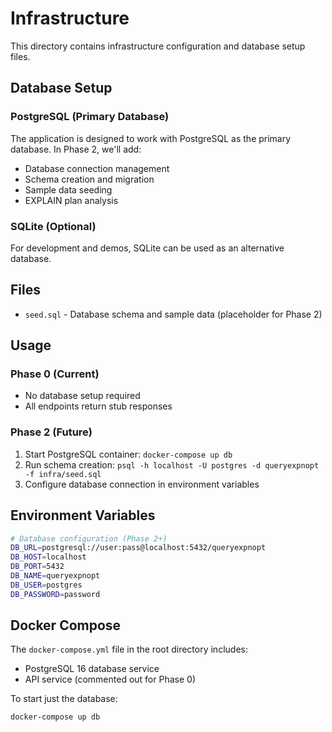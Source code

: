 # Infrastructure

This directory contains infrastructure configuration and database setup files.

## Database Setup

### PostgreSQL (Primary Database)

The application is designed to work with PostgreSQL as the primary database. In Phase 2, we'll add:

- Database connection management
- Schema creation and migration
- Sample data seeding
- EXPLAIN plan analysis

### SQLite (Optional)

For development and demos, SQLite can be used as an alternative database.

## Files

- `seed.sql` - Database schema and sample data (placeholder for Phase 2)

## Usage

### Phase 0 (Current)
- No database setup required
- All endpoints return stub responses

### Phase 2 (Future)
1. Start PostgreSQL container: `docker-compose up db`
2. Run schema creation: `psql -h localhost -U postgres -d queryexpnopt -f infra/seed.sql`
3. Configure database connection in environment variables

## Environment Variables

```bash
# Database configuration (Phase 2+)
DB_URL=postgresql://user:pass@localhost:5432/queryexpnopt
DB_HOST=localhost
DB_PORT=5432
DB_NAME=queryexpnopt
DB_USER=postgres
DB_PASSWORD=password
```

## Docker Compose

The `docker-compose.yml` file in the root directory includes:

- PostgreSQL 16 database service
- API service (commented out for Phase 0)

To start just the database:
```bash
docker-compose up db
```
